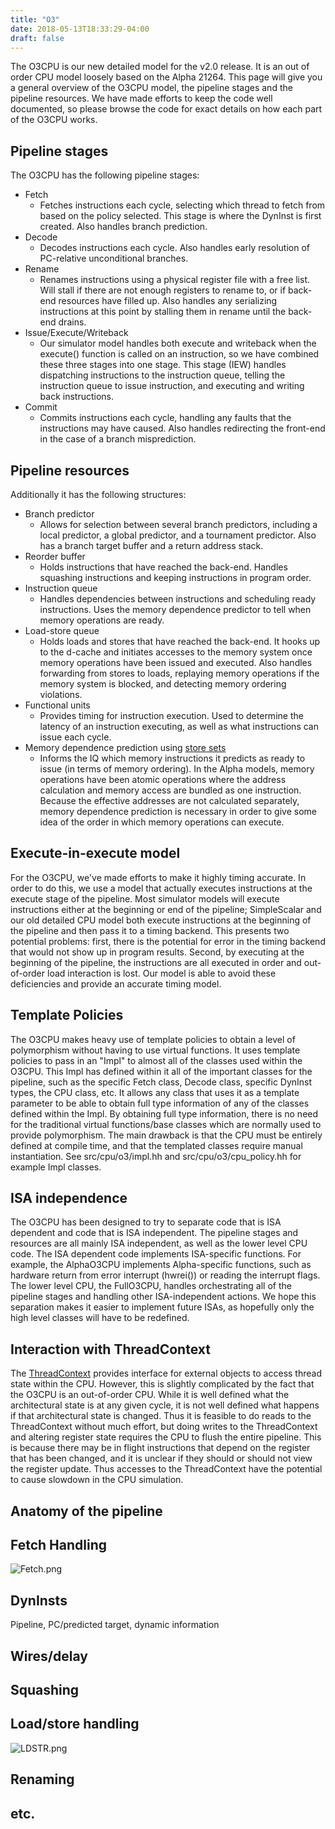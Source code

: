 ```yaml
---
title: "O3"
date: 2018-05-13T18:33:29-04:00
draft: false
---
```



The O3CPU is our new detailed model for the v2.0 release. It is an out
of order CPU model loosely based on the Alpha 21264. This page will give
you a general overview of the O3CPU model, the pipeline stages and the
pipeline resources. We have made efforts to keep the code well
documented, so please browse the code for exact details on how each part
of the O3CPU works.

## Pipeline stages

The O3CPU has the following pipeline stages:

  - Fetch
      - Fetches instructions each cycle, selecting which thread to fetch
        from based on the policy selected. This stage is where the
        DynInst is first created. Also handles branch prediction.
  - Decode
      - Decodes instructions each cycle. Also handles early resolution
        of PC-relative unconditional branches.
  - Rename
      - Renames instructions using a physical register file with a free
        list. Will stall if there are not enough registers to rename to,
        or if back-end resources have filled up. Also handles any
        serializing instructions at this point by stalling them in
        rename until the back-end drains.
  - Issue/Execute/Writeback
      - Our simulator model handles both execute and writeback when the
        execute() function is called on an instruction, so we have
        combined these three stages into one stage. This stage (IEW)
        handles dispatching instructions to the instruction queue,
        telling the instruction queue to issue instruction, and
        executing and writing back instructions.
  - Commit
      - Commits instructions each cycle, handling any faults that the
        instructions may have caused. Also handles redirecting the
        front-end in the case of a branch misprediction.

## Pipeline resources

Additionally it has the following structures:

  - Branch predictor
      - Allows for selection between several branch predictors,
        including a local predictor, a global predictor, and a
        tournament predictor. Also has a branch target buffer and a
        return address stack.
  - Reorder buffer
      - Holds instructions that have reached the back-end. Handles
        squashing instructions and keeping instructions in program
        order.
  - Instruction queue
      - Handles dependencies between instructions and scheduling ready
        instructions. Uses the memory dependence predictor to tell when
        memory operations are ready.
  - Load-store queue
      - Holds loads and stores that have reached the back-end. It hooks
        up to the d-cache and initiates accesses to the memory system
        once memory operations have been issued and executed. Also
        handles forwarding from stores to loads, replaying memory
        operations if the memory system is blocked, and detecting memory
        ordering violations.
  - Functional units
      - Provides timing for instruction execution. Used to determine the
        latency of an instruction executing, as well as what
        instructions can issue each cycle.
  - Memory dependence prediction using [store
    sets](http://citeseer.ist.psu.edu/chrysos98memory.html)
      - Informs the IQ which memory instructions it predicts as ready to
        issue (in terms of memory ordering). In the Alpha models, memory
        operations have been atomic operations where the address
        calculation and memory access are bundled as one instruction.
        Because the effective addresses are not calculated separately,
        memory dependence prediction is necessary in order to give some
        idea of the order in which memory operations can execute.

## Execute-in-execute model

For the O3CPU, we've made efforts to make it highly timing accurate. In
order to do this, we use a model that actually executes instructions at
the execute stage of the pipeline. Most simulator models will execute
instructions either at the beginning or end of the pipeline;
SimpleScalar and our old detailed CPU model both execute instructions at
the beginning of the pipeline and then pass it to a timing backend. This
presents two potential problems: first, there is the potential for error
in the timing backend that would not show up in program results. Second,
by executing at the beginning of the pipeline, the instructions are all
executed in order and out-of-order load interaction is lost. Our model
is able to avoid these deficiencies and provide an accurate timing
model.

## Template Policies

The O3CPU makes heavy use of template policies to obtain a level of
polymorphism without having to use virtual functions. It uses template
policies to pass in an "Impl" to almost all of the classes used within
the O3CPU. This Impl has defined within it all of the important classes
for the pipeline, such as the specific Fetch class, Decode class,
specific DynInst types, the CPU class, etc. It allows any class that
uses it as a template parameter to be able to obtain full type
information of any of the classes defined within the Impl. By obtaining
full type information, there is no need for the traditional virtual
functions/base classes which are normally used to provide polymorphism.
The main drawback is that the CPU must be entirely defined at compile
time, and that the templated classes require manual instantiation. See
src/cpu/o3/impl.hh and src/cpu/o3/cpu_policy.hh for example Impl
classes.

## ISA independence

The O3CPU has been designed to try to separate code that is ISA
dependent and code that is ISA independent. The pipeline stages and
resources are all mainly ISA independent, as well as the lower level CPU
code. The ISA dependent code implements ISA-specific functions. For
example, the AlphaO3CPU implements Alpha-specific functions, such as
hardware return from error interrupt (hwrei()) or reading the interrupt
flags. The lower level CPU, the FullO3CPU, handles orchestrating all of
the pipeline stages and handling other ISA-independent actions. We hope
this separation makes it easier to implement future ISAs, as hopefully
only the high level classes will have to be redefined.

## Interaction with ThreadContext

The [ThreadContext](ThreadContext "wikilink") provides interface for
external objects to access thread state within the CPU. However, this is
slightly complicated by the fact that the O3CPU is an out-of-order CPU.
While it is well defined what the architectural state is at any given
cycle, it is not well defined what happens if that architectural state
is changed. Thus it is feasible to do reads to the ThreadContext without
much effort, but doing writes to the ThreadContext and altering register
state requires the CPU to flush the entire pipeline. This is because
there may be in flight instructions that depend on the register that has
been changed, and it is unclear if they should or should not view the
register update. Thus accesses to the ThreadContext have the potential
to cause slowdown in the CPU simulation.

## Anatomy of the pipeline

## Fetch Handling

![Fetch.png](Fetch.png "Fetch.png")

## DynInsts

Pipeline, PC/predicted target, dynamic information

## Wires/delay

## Squashing

## Load/store handling

![LDSTR.png](LDSTR.png "LDSTR.png")

## Renaming

## etc.
